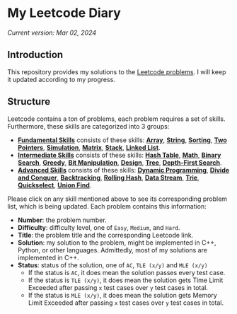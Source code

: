 # My Leetcode Diary

*Current version: Mar 02, 2024*

<!-- ## Introduction -->
## Introduction
This repository provides my solutions to the [Leetcode problems](https://leetcode.com/problemset/all/). I will keep it updated according to my progress. 

## Structure
Leetcode contains a ton of problems, each problem requires a set of skills. Furthermore, these skills are categorized into 3 groups:
- **[Fundamental Skills](https://github.com/huynhthaihoa/my-leetcode-diary/wiki/Fundamental-Skills)** consists of these skills: [**Array**](https://github.com/huynhthaihoa/my-leetcode-diary/wiki/Fundamental-Skills#array), [**String**](https://github.com/huynhthaihoa/my-leetcode-diary/wiki/Fundamental-Skills#array), [**Sorting**](https://github.com/huynhthaihoa/my-leetcode-diary/wiki/Fundamental-Skills#sorting), [**Two Pointers**](https://github.com/huynhthaihoa/my-leetcode-diary/wiki/Fundamental-Skills#two-pointers), [**Simulation**](https://github.com/huynhthaihoa/my-leetcode-diary/wiki/Fundamental-Skills#simulation), [**Matrix**](https://github.com/huynhthaihoa/my-leetcode-diary/wiki/Fundamental-Skills#matrix), [**Stack**](https://github.com/huynhthaihoa/my-leetcode-diary/wiki/Fundamental-Skills#stack), [**Linked List**](https://github.com/huynhthaihoa/my-leetcode-diary/wiki/Fundamental-Skills#linked-list).
- **[Intermediate Skills](https://github.com/huynhthaihoa/my-leetcode-diary/wiki/Intermediate-Skills)** consists of these skills: [**Hash Table**](https://github.com/huynhthaihoa/my-leetcode-diary/wiki/Intermediate-Skills#table), [**Math**](https://github.com/huynhthaihoa/my-leetcode-diary/wiki/Intermediate-Skills#math), [**Binary Search**](https://github.com/huynhthaihoa/my-leetcode-diary/wiki/Intermediate-Skills#binary-search), [**Greedy**](https://github.com/huynhthaihoa/my-leetcode-diary/wiki/Intermediate-Skills#greedy), [**Bit Manipulation**](https://github.com/huynhthaihoa/my-leetcode-diary/wiki/Intermediate-Skills#bit-manipulation), [**Design**](https://github.com/huynhthaihoa/my-leetcode-diary/wiki/Intermediate-Skills#design), [**Tree**](https://github.com/huynhthaihoa/my-leetcode-diary/wiki/Intermediate-Skills#tree), [**Depth-First Search**](https://github.com/huynhthaihoa/my-leetcode-diary/wiki/Intermediate-Skills#depth-first-search).
- **[Advanced Skills](https://github.com/huynhthaihoa/my-leetcode-diary/wiki/Advanced-Skills)** consists of these skills: **[Dynamic Programming](https://github.com/huynhthaihoa/my-leetcode-diary/wiki/Advanced-Skills#dynamic-programming)**, **[Divide and Conquer](https://github.com/huynhthaihoa/my-leetcode-diary/wiki/Advanced-Skills#divide-and-conquer)**, **[Backtracking](https://github.com/huynhthaihoa/my-leetcode-diary/wiki/Advanced-Skills#backtracking)**, **[Rolling Hash](https://github.com/huynhthaihoa/my-leetcode-diary/wiki/Advanced-Skills#rolling-hash)**, **[Data Stream](https://github.com/huynhthaihoa/my-leetcode-diary/wiki/Advanced-Skills#data-stream)**, **[Trie](https://github.com/huynhthaihoa/my-leetcode-diary/wiki/Advanced-Skills#trie)**, **[Quickselect](https://github.com/huynhthaihoa/my-leetcode-diary/wiki/Advanced-Skills#quickselect)**, **[Union Find](https://github.com/huynhthaihoa/my-leetcode-diary/wiki/Advanced-Skills#union-find)**.

Please click on any skill mentioned above to see its corresponding problem list, which is being updated. Each problem contains this information:
- **Number**: the problem number.
- **Difficulty**: difficulty level, one of `Easy`, `Medium`, and `Hard`.
- **Title**: the problem title and the corresponding Leetcode link.
- **Solution**: my solution to the problem, might be implemented in C++, Python, or other languages. Admittedly, most of my solutions are implemented in C++.
- **Status**: status of the solution, one of `AC`, `TLE (x/y)` and `MLE (x/y)`
   - If the status is `AC`, it does mean the solution passes every test case.
   - If the status is `TLE (x/y)`, it does mean the solution gets Time Limit Exceeded after passing `x` test cases over `y` test cases in total.
   - If the status is `MLE (x/y)`, it does mean the solution gets Memory Limit Exceeded after passing `x` test cases over `y` test cases in total.
